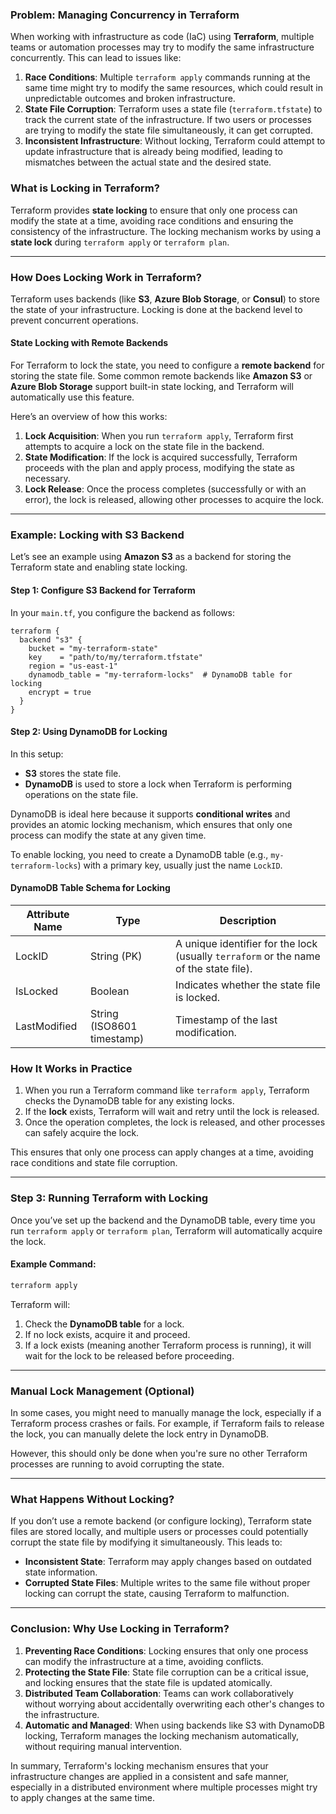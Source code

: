 ### **Problem: Managing Concurrency in Terraform**

When working with infrastructure as code (IaC) using **Terraform**, multiple teams or automation processes may try to modify the same infrastructure concurrently. This can lead to issues like:

1. **Race Conditions**: Multiple `terraform apply` commands running at the same time might try to modify the same resources, which could result in unpredictable outcomes and broken infrastructure.
2. **State File Corruption**: Terraform uses a state file (`terraform.tfstate`) to track the current state of the infrastructure. If two users or processes are trying to modify the state file simultaneously, it can get corrupted.
3. **Inconsistent Infrastructure**: Without locking, Terraform could attempt to update infrastructure that is already being modified, leading to mismatches between the actual state and the desired state.

### **What is Locking in Terraform?**

Terraform provides **state locking** to ensure that only one process can modify the state at a time, avoiding race conditions and ensuring the consistency of the infrastructure. The locking mechanism works by using a **state lock** during `terraform apply` or `terraform plan`.

---

### **How Does Locking Work in Terraform?**

Terraform uses backends (like **S3**, **Azure Blob Storage**, or **Consul**) to store the state of your infrastructure. Locking is done at the backend level to prevent concurrent operations.

#### **State Locking with Remote Backends**

For Terraform to lock the state, you need to configure a **remote backend** for storing the state file. Some common remote backends like **Amazon S3** or **Azure Blob Storage** support built-in state locking, and Terraform will automatically use this feature.

Here’s an overview of how this works:

1. **Lock Acquisition**: When you run `terraform apply`, Terraform first attempts to acquire a lock on the state file in the backend.
2. **State Modification**: If the lock is acquired successfully, Terraform proceeds with the plan and apply process, modifying the state as necessary.
3. **Lock Release**: Once the process completes (successfully or with an error), the lock is released, allowing other processes to acquire the lock.

---

### **Example: Locking with S3 Backend**

Let’s see an example using **Amazon S3** as a backend for storing the Terraform state and enabling state locking.

#### **Step 1: Configure S3 Backend for Terraform**

In your `main.tf`, you configure the backend as follows:

```hcl
terraform {
  backend "s3" {
    bucket = "my-terraform-state"
    key    = "path/to/my/terraform.tfstate"
    region = "us-east-1"
    dynamodb_table = "my-terraform-locks"  # DynamoDB table for locking
    encrypt = true
  }
}
```

#### **Step 2: Using DynamoDB for Locking**

In this setup:
- **S3** stores the state file.
- **DynamoDB** is used to store a lock when Terraform is performing operations on the state file.

DynamoDB is ideal here because it supports **conditional writes** and provides an atomic locking mechanism, which ensures that only one process can modify the state at any given time.

To enable locking, you need to create a DynamoDB table (e.g., `my-terraform-locks`) with a primary key, usually just the name `LockID`.

#### **DynamoDB Table Schema for Locking**
| **Attribute Name** | **Type**      | **Description**                                 |
|--------------------|---------------|-------------------------------------------------|
| LockID             | String (PK)    | A unique identifier for the lock (usually `terraform` or the name of the state file). |
| IsLocked           | Boolean        | Indicates whether the state file is locked.    |
| LastModified       | String (ISO8601 timestamp) | Timestamp of the last modification. |

### **How It Works in Practice**

1. When you run a Terraform command like `terraform apply`, Terraform checks the DynamoDB table for any existing locks.
2. If the **lock** exists, Terraform will wait and retry until the lock is released.
3. Once the operation completes, the lock is released, and other processes can safely acquire the lock.

This ensures that only one process can apply changes at a time, avoiding race conditions and state file corruption.

---

### **Step 3: Running Terraform with Locking**

Once you’ve set up the backend and the DynamoDB table, every time you run `terraform apply` or `terraform plan`, Terraform will automatically acquire the lock.

#### **Example Command:**
```bash
terraform apply
```

Terraform will:
1. Check the **DynamoDB table** for a lock.
2. If no lock exists, acquire it and proceed.
3. If a lock exists (meaning another Terraform process is running), it will wait for the lock to be released before proceeding.

---

### **Manual Lock Management (Optional)**

In some cases, you might need to manually manage the lock, especially if a Terraform process crashes or fails. For example, if Terraform fails to release the lock, you can manually delete the lock entry in DynamoDB.

However, this should only be done when you're sure no other Terraform processes are running to avoid corrupting the state.

---

### **What Happens Without Locking?**
If you don’t use a remote backend (or configure locking), Terraform state files are stored locally, and multiple users or processes could potentially corrupt the state file by modifying it simultaneously. This leads to:

- **Inconsistent State**: Terraform may apply changes based on outdated state information.
- **Corrupted State Files**: Multiple writes to the same file without proper locking can corrupt the state, causing Terraform to malfunction.

---

### **Conclusion: Why Use Locking in Terraform?**

1. **Preventing Race Conditions**: Locking ensures that only one process can modify the infrastructure at a time, avoiding conflicts.
2. **Protecting the State File**: State file corruption can be a critical issue, and locking ensures that the state file is updated atomically.
3. **Distributed Team Collaboration**: Teams can work collaboratively without worrying about accidentally overwriting each other's changes to the infrastructure.
4. **Automatic and Managed**: When using backends like S3 with DynamoDB locking, Terraform manages the locking mechanism automatically, without requiring manual intervention.

In summary, Terraform's locking mechanism ensures that your infrastructure changes are applied in a consistent and safe manner, especially in a distributed environment where multiple processes might try to apply changes at the same time.
